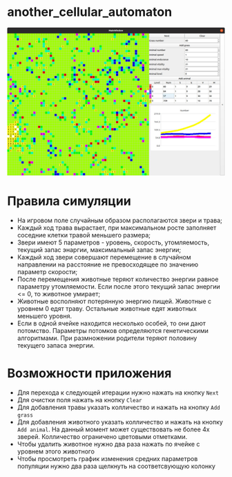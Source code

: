# another_cellular_automaton

![](prev_pic.jpg)  

# Правила симуляции

* На игровом поле случайным образом располагаются звери и трава;
* Каждый ход трава вырастает, при максимальном росте заполняет соседние клетки травой меньшего размера;
* Звери имеют 5 параметров - уровень, скорость, утомляемость, текущий запас энаргии, максимальный запас энергии;
* Каждый ход звери совершают перемещение в случайном направлении на расстояние не превосходящее по значению параметр скорости;
* После перемещения животные теряют количество энергии равное параметру утомляемости. Если после этого текущий запас энергии <= 0, то животное умирает;
* Животные восполняют потерянную энергию пищей. Животные с уровнем 0 едят траву. Остальные животные едят животных меньшего уровня.
* Если в одной ячейке находится несколько особей, то они дают потомство. Параметры потомков определяются генетическими алгоритмами. При размножении родители теряют половину текущего запаса энергии.

# Возможности приложения

* Для перехода к следующей итерации нужно нажать на кнопку `Next`
* Для очистки поля нажать на кнопку `Clear`
* Для добавления травы указать колличество и нажать на кнопку `Add grass`
* Для добавления животного указать колличество и нажать на кнопку `Add animal`. На данный момент может существовать не более 4х зверей. Колличество ограничено цветовыми отметками.
* Чтобы удалить животное нужно два раза нажать по ячейке с уровнем этого животного
* Чтобы просмотреть график изменения средних параметров популяции нужно два раза щелкнуть на соответсвующую колонку 

